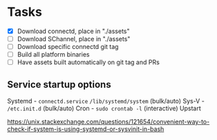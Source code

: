# Tasks

- [x] Download connectd, place in "./assets"
- [ ] Download SChannel, place in "./assets"
- [ ] Download specific connectd git tag
- [ ] Build all platform binaries
- [ ] Have assets built automatically on git tag and PRs

## Service startup options

Systemd - `connectd.service` `/lib/systemd/system` (bulk/auto)
Sys-V - `/etc.init.d` (bulk/auto)
Cron - `sudo crontab -l` (interactive)
Upstart

https://unix.stackexchange.com/questions/121654/convenient-way-to-check-if-system-is-using-systemd-or-sysvinit-in-bash
